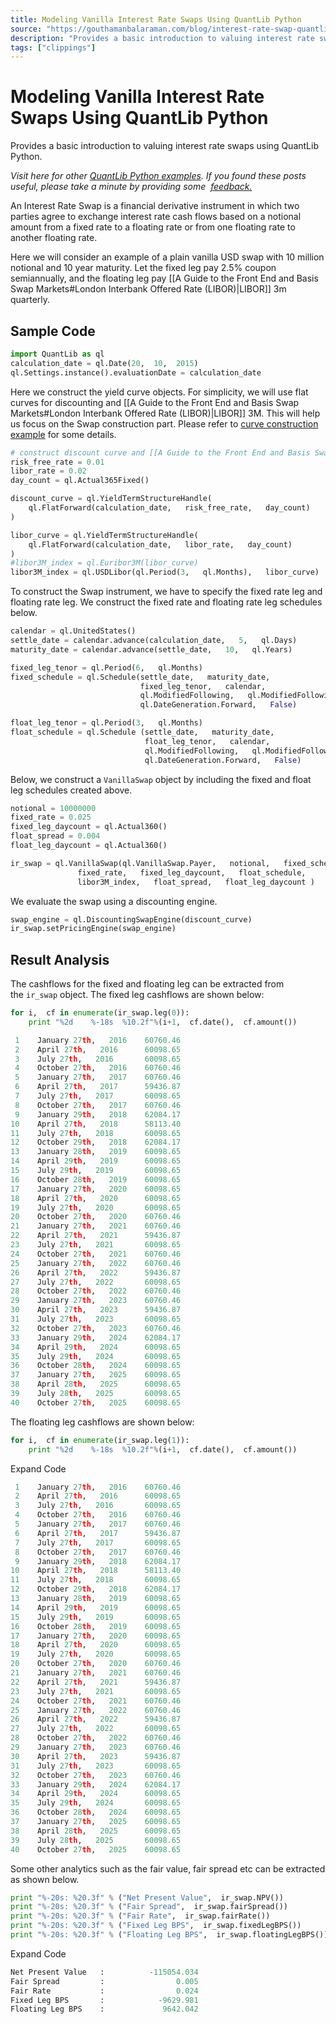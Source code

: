 ```yaml
---
title: Modeling Vanilla Interest Rate Swaps Using QuantLib Python
source: "https://gouthamanbalaraman.com/blog/interest-rate-swap-quantlib-python.html"
description: "Provides a basic introduction to valuing interest rate swaps using QuantLib Python."
tags: ["clippings"]
---
```


# Modeling Vanilla Interest Rate Swaps Using QuantLib Python

Provides a basic introduction to valuing interest rate swaps using QuantLib Python.

_Visit here for other [QuantLib Python examples](http://gouthamanbalaraman.com/blog/quantlib-python-tutorials-with-examples.html). If you found these posts useful,  please take a minute by providing some  [feedback.](https://docs.google.com/forms/d/e/1FAIpQLSdFdJ768HKmIyJmaVRHBUJNY5NyQl6vr0GZvSkx-bUfIloNZA/viewform)_

An Interest Rate Swap is a financial derivative instrument in which two parties agree to exchange interest rate cash flows based on a notional amount from a fixed rate to a floating rate or from one floating rate to another floating rate. 

Here we will consider an example of a plain vanilla USD swap with 10 million notional and 10 year maturity. Let the fixed leg pay 2.5% coupon semiannually,  and the floating leg pay [[A Guide to the Front End and Basis Swap Markets#London Interbank Offered Rate (LIBOR)|LIBOR]] 3m quarterly. 

## Sample Code

```python
import QuantLib as ql
calculation_date = ql.Date(20,  10,  2015)
ql.Settings.instance().evaluationDate = calculation_date
```

Here we construct the yield curve objects. For simplicity,  we will use flat curves for discounting and [[A Guide to the Front End and Basis Swap Markets#London Interbank Offered Rate (LIBOR)|LIBOR]] 3M. This will help us focus on the Swap construction part. Please refer to [curve construction example](http://gouthamanbalaraman.com/blog/quantlib-term-structure-bootstrap-yield-curve.html) for some details.

```python
# construct discount curve and [[A Guide to the Front End and Basis Swap Markets#London Interbank Offered Rate (LIBOR)|LIBOR]] curve
risk_free_rate = 0.01
libor_rate = 0.02
day_count = ql.Actual365Fixed()

discount_curve = ql.YieldTermStructureHandle(
    ql.FlatForward(calculation_date,   risk_free_rate,   day_count)
)

libor_curve = ql.YieldTermStructureHandle(
    ql.FlatForward(calculation_date,   libor_rate,   day_count)
)
#libor3M_index = ql.Euribor3M(libor_curve)  
libor3M_index = ql.USDLibor(ql.Period(3,   ql.Months),   libor_curve)
```

To construct the Swap instrument,  we have to specify the fixed rate leg and floating rate leg. We construct the fixed rate and floating rate leg schedules below.

```python
calendar = ql.UnitedStates()
settle_date = calendar.advance(calculation_date,   5,   ql.Days)
maturity_date = calendar.advance(settle_date,   10,   ql.Years)

fixed_leg_tenor = ql.Period(6,   ql.Months)
fixed_schedule = ql.Schedule(settle_date,   maturity_date,   
                             fixed_leg_tenor,   calendar,  
                             ql.ModifiedFollowing,   ql.ModifiedFollowing,  
                             ql.DateGeneration.Forward,   False)

float_leg_tenor = ql.Period(3,   ql.Months)
float_schedule = ql.Schedule (settle_date,   maturity_date,   
                              float_leg_tenor,   calendar,  
                              ql.ModifiedFollowing,   ql.ModifiedFollowing,  
                              ql.DateGeneration.Forward,   False)
```

Below,  we construct a `VanillaSwap` object by including the fixed and float leg schedules created above.

```python
notional = 10000000
fixed_rate = 0.025
fixed_leg_daycount = ql.Actual360()
float_spread = 0.004
float_leg_daycount = ql.Actual360()

ir_swap = ql.VanillaSwap(ql.VanillaSwap.Payer,   notional,   fixed_schedule,   
               fixed_rate,   fixed_leg_daycount,   float_schedule,  
               libor3M_index,   float_spread,   float_leg_daycount )
```

We evaluate the swap using a discounting engine.

```python
swap_engine = ql.DiscountingSwapEngine(discount_curve)
ir_swap.setPricingEngine(swap_engine)
```

## Result Analysis

The cashflows for the fixed and floating leg can be extracted from the `ir_swap` object. The fixed leg cashflows are shown below:

```python
for i,  cf in enumerate(ir_swap.leg(0)):
    print "%2d    %-18s  %10.2f"%(i+1,  cf.date(),  cf.amount())
```

```python
 1    January 27th,   2016    60760.46
 2    April 27th,   2016      60098.65
 3    July 27th,   2016       60098.65
 4    October 27th,   2016    60760.46
 5    January 27th,   2017    60760.46
 6    April 27th,   2017      59436.87
 7    July 27th,   2017       60098.65
 8    October 27th,   2017    60760.46
 9    January 29th,   2018    62084.17
10    April 27th,   2018      58113.40
11    July 27th,   2018       60098.65
12    October 29th,   2018    62084.17
13    January 28th,   2019    60098.65
14    April 29th,   2019      60098.65
15    July 29th,   2019       60098.65
16    October 28th,   2019    60098.65
17    January 27th,   2020    60098.65
18    April 27th,   2020      60098.65
19    July 27th,   2020       60098.65
20    October 27th,   2020    60760.46
21    January 27th,   2021    60760.46
22    April 27th,   2021      59436.87
23    July 27th,   2021       60098.65
24    October 27th,   2021    60760.46
25    January 27th,   2022    60760.46
26    April 27th,   2022      59436.87
27    July 27th,   2022       60098.65
28    October 27th,   2022    60760.46
29    January 27th,   2023    60760.46
30    April 27th,   2023      59436.87
31    July 27th,   2023       60098.65
32    October 27th,   2023    60760.46
33    January 29th,   2024    62084.17
34    April 29th,   2024      60098.65
35    July 29th,   2024       60098.65
36    October 28th,   2024    60098.65
37    January 27th,   2025    60098.65
38    April 28th,   2025      60098.65
39    July 28th,   2025       60098.65
40    October 27th,   2025    60098.65
```

The floating leg cashflows are shown below:

```python
for i,  cf in enumerate(ir_swap.leg(1)):
    print "%2d    %-18s  %10.2f"%(i+1,  cf.date(),  cf.amount())
```

Expand Code

```python
 1    January 27th,   2016    60760.46
 2    April 27th,   2016      60098.65
 3    July 27th,   2016       60098.65
 4    October 27th,   2016    60760.46
 5    January 27th,   2017    60760.46
 6    April 27th,   2017      59436.87
 7    July 27th,   2017       60098.65
 8    October 27th,   2017    60760.46
 9    January 29th,   2018    62084.17
10    April 27th,   2018      58113.40
11    July 27th,   2018       60098.65
12    October 29th,   2018    62084.17
13    January 28th,   2019    60098.65
14    April 29th,   2019      60098.65
15    July 29th,   2019       60098.65
16    October 28th,   2019    60098.65
17    January 27th,   2020    60098.65
18    April 27th,   2020      60098.65
19    July 27th,   2020       60098.65
20    October 27th,   2020    60760.46
21    January 27th,   2021    60760.46
22    April 27th,   2021      59436.87
23    July 27th,   2021       60098.65
24    October 27th,   2021    60760.46
25    January 27th,   2022    60760.46
26    April 27th,   2022      59436.87
27    July 27th,   2022       60098.65
28    October 27th,   2022    60760.46
29    January 27th,   2023    60760.46
30    April 27th,   2023      59436.87
31    July 27th,   2023       60098.65
32    October 27th,   2023    60760.46
33    January 29th,   2024    62084.17
34    April 29th,   2024      60098.65
35    July 29th,   2024       60098.65
36    October 28th,   2024    60098.65
37    January 27th,   2025    60098.65
38    April 28th,   2025      60098.65
39    July 28th,   2025       60098.65
40    October 27th,   2025    60098.65
```

Some other analytics such as the fair value,  fair spread etc can be extracted as shown below.

```python
print "%-20s: %20.3f" % ("Net Present Value",  ir_swap.NPV())
print "%-20s: %20.3f" % ("Fair Spread",  ir_swap.fairSpread())
print "%-20s: %20.3f" % ("Fair Rate",  ir_swap.fairRate())
print "%-20s: %20.3f" % ("Fixed Leg BPS",  ir_swap.fixedLegBPS())
print "%-20s: %20.3f" % ("Floating Leg BPS",  ir_swap.floatingLegBPS())
```

Expand Code

```python
Net Present Value   :          -115054.034
Fair Spread         :                0.005
Fair Rate           :                0.024
Fixed Leg BPS       :            -9629.981
Floating Leg BPS    :             9642.042
```